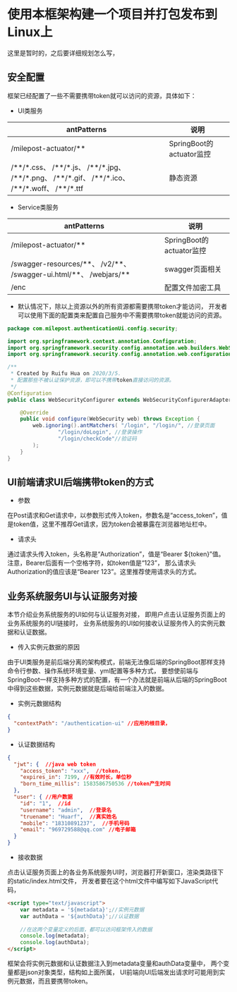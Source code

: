 # 使用本框架构建一个项目并打包发布到Linux上





这里是暂时的，之后要详细规划怎么写，

## 安全配置
框架已经配置了一些不需要携带token就可以访问的资源，具体如下：
* UI类服务

|   antPatterns|    说明|
|--------------|--------|
|   /milepost-actuator/\*\*   |SpringBoot的actuator监控 | 
|   /\*\*/\*.css、 /\*\*/\*.js、 /\*\*/\*.jpg、 /\*\*/\*.png、 /\*\*/\*.gif、 /\*\*/\*.ico、 /\*\*/\*.woff、 /\*\*/\*.ttf  |静态资源| 

* Service类服务

|   antPatterns|    说明|
|--------------|--------|
|   /milepost-actuator/\*\*   |SpringBoot的actuator监控 | 
|   /swagger-resources/\*\*、 /v2/\*\*、 /swagger-ui.html/\*\*、 /webjars/\*\*  |swagger页面相关| 
|   /enc   |配置文件加密工具 | 

* 默认情况下，除以上资源以外的所有资源都需要携带token才能访问，
开发者可以使用下面的配置类来配置自己服务中不需要携带token就能访问的资源。
```java
package com.milepost.authenticationUi.config.security;

import org.springframework.context.annotation.Configuration;
import org.springframework.security.config.annotation.web.builders.WebSecurity;
import org.springframework.security.config.annotation.web.configuration.WebSecurityConfigurerAdapter;

/**
 * Created by Ruifu Hua on 2020/3/5.
 * 配置那些不被认证保护资源，即可以不携带token直接访问的资源。
 */
@Configuration
public class WebSecurityConfigurer extends WebSecurityConfigurerAdapter {

    @Override
    public void configure(WebSecurity web) throws Exception {
        web.ignoring().antMatchers( "/login", "/login/", //登录页面
                "/login/doLogin", //登录操作
                "/login/checkCode"//验证码
        );
    }
}
```

## UI前端请求UI后端携带token的方式
* 参数

在Post请求和Get请求中，以参数形式传入token，参数名是“access_token”，值是token值，这里不推荐Get请求，因为token会被暴露在浏览器地址栏中。

* 请求头

通过请求头传入token，头名称是“Authorization”，值是“Bearer ${token}”值。注意，Bearer后面有一个空格字符，如token值是“123”，
那么请求头Authorization的值应该是“Bearer 123”。这里推荐使用请求头的方式。


## 业务系统服务UI与认证服务对接

本节介绍业务系统服务的UI如何与认证服务对接，
即用户点击认证服务页面上的业务系统服务的UI链接时，
业务系统服务的UI如何接收认证服务传入的实例元数据和认证数据。

* 传入实例元数据的原因

由于UI类服务是前后端分离的架构模式，前端无法像后端的SpringBoot那样支持命令行参数、操作系统环境变量、yml配置等多种方式，
要想使前端与SpringBoot一样支持多种方式的配置，有一个办法就是前端从后端的SpringBoot中得到这些数据，实例元数据就是后端给前端注入的数据。

* 实例元数据结构
```json
{
  "contextPath": "/authentication-ui" //应用的根目录，
}
```

* 认证数据结构
```json
{
  "jwt": {  //java web token
    "access_token": "xxx",  //token，
    "expires_in": 7199, //有效时长，单位秒
    "born_time_millis": 1583586750536 //token产生时间
  },
  "user": { //用户数据
    "id": "1",  //id
    "username": "admin",  //登录名
    "truename": "Huarf",  //真实姓名
    "mobile": "18310891237",  //手机号码		
    "email": "969729588@qq.com" //电子邮箱
  }
}
```

* 接收数据

点击认证服务页面上的各业务系统服务UI时，浏览器打开新窗口，渲染类路径下的static/index.html文件，
开发者要在这个html文件中编写如下JavaScript代码，
```html
<script type="text/javascript">
    var metadata = '${metadata}';//实例元数据
    var authData = '${authData}';//认证数据
    
    //在这两个变量定义的后面，都可以访问框架传入的数据
    console.log(metadata);
    console.log(authData);
</script>
```
框架会将实例元数据和认证数据注入到metadata变量和authData变量中，
两个变量都是json对象类型，结构如上面所属，
UI前端向UI后端发出请求时可能用到实例元数据，而且要携带token。



